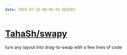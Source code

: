 ```yaml
---
date: 2025-07-26 08:06:59.563303
---
```


# [TahaSh/swapy](https://github.com/TahaSh/swapy)

turn any layout into drag-to-swap with a few lines of code